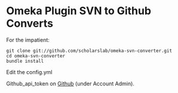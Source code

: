 # Omeka Plugin SVN to Github Converts

For the impatient:

    git clone git://github.com/scholarslab/omeka-svn-converter.git
    cd omeka-svn-converter
    bundle install
  
Edit the config.yml

Github_api_token on [Github](https://github.com/account/admin) (under
Account Admin).
